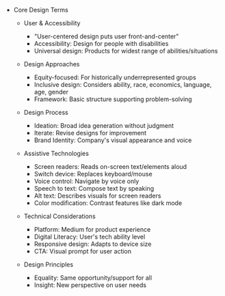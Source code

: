 * Core Design Terms
   * User & Accessibility
       - "User-centered design puts user front-and-center"
       - Accessibility: Design for people with disabilities
       - Universal design: Products for widest range of abilities/situations
       
   * Design Approaches
       - Equity-focused: For historically underrepresented groups
       - Inclusive design: Considers ability, race, economics, language, age, gender
       - Framework: Basic structure supporting problem-solving
       
   * Design Process
       - Ideation: Broad idea generation without judgment
       - Iterate: Revise designs for improvement
       - Brand Identity: Company's visual appearance and voice
       
   * Assistive Technologies
       - Screen readers: Reads on-screen text/elements aloud
       - Switch device: Replaces keyboard/mouse
       - Voice control: Navigate by voice only
       - Speech to text: Compose text by speaking
       - Alt text: Describes visuals for screen readers
       - Color modification: Contrast features like dark mode
       
   * Technical Considerations
       - Platform: Medium for product experience
       - Digital Literacy: User's tech ability level
       - Responsive design: Adapts to device size
       - CTA: Visual prompt for user action
       
   * Design Principles
       - Equality: Same opportunity/support for all
       - Insight: New perspective on user needs